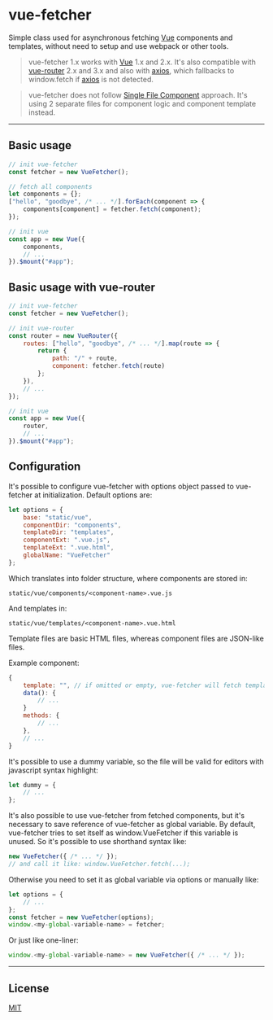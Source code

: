 
# vue-fetcher

Simple class used for asynchronous fetching [Vue](https://github.com/vuejs/vue) components and templates, without need to setup and use webpack or other tools.

> vue-fetcher 1.x works with [Vue](https://github.com/vuejs/vue) 1.x and 2.x. It's also compatible with [vue-router](https://github.com/vuejs/vue-router) 2.x and 3.x and also with [axios](https://github.com/axios/axios), which fallbacks to window.fetch if [axios](https://github.com/axios/axios) is not detected.

> vue-fetcher does not follow [Single File Component](https://vuejs.org/guide/single-file-components.html) approach. It's using 2 separate files for component logic and component template instead.

---

## Basic usage

```javascript
// init vue-fetcher
const fetcher = new VueFetcher();

// fetch all components
let components = {};
["hello", "goodbye", /* ... */].forEach(component => {
	components[component] = fetcher.fetch(component);
});

// init vue
const app = new Vue({
	components,
	// ...
}).$mount("#app");
```

## Basic usage with vue-router

```javascript
// init vue-fetcher
const fetcher = new VueFetcher();

// init vue-router
const router = new VueRouter({
	routes: ["hello", "goodbye", /* ... */].map(route => {
		return {
			path: "/" + route,
			component: fetcher.fetch(route)
		};
	}),
	// ...
});

// init vue
const app = new Vue({
	router,
	// ...
}).$mount("#app");
```

## Configuration

It's possible to configure vue-fetcher with options object passed to vue-fetcher at initialization. Default options are:
```javascript
let options = {
	base: "static/vue",
	componentDir: "components",
	templateDir: "templates",
	componentExt: ".vue.js",
	templateExt: ".vue.html",
	globalName: "VueFetcher"
};
```

Which translates into folder structure, where components are stored in:
```
static/vue/components/<component-name>.vue.js
```
And templates in:
```
static/vue/templates/<component-name>.vue.html
```

Template files are basic HTML files, whereas component files are JSON-like files.

Example component:
```javascript
{
	template: "", // if omitted or empty, vue-fetcher will fetch template file
	data(): {
		// ...
	}
	methods: {
		// ...
	},
	// ...
}
```
It's possible to use a dummy variable, so the file will be valid for editors with javascript syntax highlight:
```javascript
let dummy = {
	// ...
};
```

It's also possible to use vue-fetcher from fetched components, but it's necessary to save reference of vue-fetcher as global variable. By default, vue-fetcher tries to set itself as window.VueFetcher if this variable is unused. So it's possible to use shorthand syntax like:
```javascript
new VueFetcher({ /* ... */ });
// and call it like: window.VueFetcher.fetch(...);
```
Otherwise you need to set it as global variable via options or manually like:
```javascript
let options = {
	// ...
};
const fetcher = new VueFetcher(options);
window.<my-global-variable-name> = fetcher;
```
Or just like one-liner:
```javascript
window.<my-global-variable-name> = new VueFetcher({ /* ... */ });
```

---

## License

[MIT](http://opensource.org/licenses/MIT)